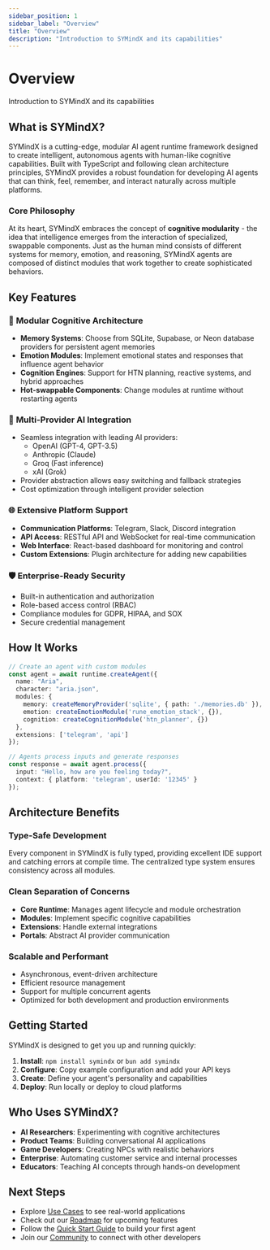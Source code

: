 ```yaml
---
sidebar_position: 1
sidebar_label: "Overview"
title: "Overview"
description: "Introduction to SYMindX and its capabilities"
---
```


# Overview

Introduction to SYMindX and its capabilities

## What is SYMindX?

SYMindX is a cutting-edge, modular AI agent runtime framework designed to create intelligent, autonomous agents with human-like cognitive capabilities. Built with TypeScript and following clean architecture principles, SYMindX provides a robust foundation for developing AI agents that can think, feel, remember, and interact naturally across multiple platforms.

### Core Philosophy

At its heart, SYMindX embraces the concept of **cognitive modularity** - the idea that intelligence emerges from the interaction of specialized, swappable components. Just as the human mind consists of different systems for memory, emotion, and reasoning, SYMindX agents are composed of distinct modules that work together to create sophisticated behaviors.

## Key Features

### 🧠 **Modular Cognitive Architecture**
- **Memory Systems**: Choose from SQLite, Supabase, or Neon database providers for persistent agent memories
- **Emotion Modules**: Implement emotional states and responses that influence agent behavior
- **Cognition Engines**: Support for HTN planning, reactive systems, and hybrid approaches
- **Hot-swappable Components**: Change modules at runtime without restarting agents

### 🔌 **Multi-Provider AI Integration**
- Seamless integration with leading AI providers:
  - OpenAI (GPT-4, GPT-3.5)
  - Anthropic (Claude)
  - Groq (Fast inference)
  - xAI (Grok)
- Provider abstraction allows easy switching and fallback strategies
- Cost optimization through intelligent provider selection

### 🌐 **Extensive Platform Support**
- **Communication Platforms**: Telegram, Slack, Discord integration
- **API Access**: RESTful API and WebSocket for real-time communication
- **Web Interface**: React-based dashboard for monitoring and control
- **Custom Extensions**: Plugin architecture for adding new capabilities

### 🛡️ **Enterprise-Ready Security**
- Built-in authentication and authorization
- Role-based access control (RBAC)
- Compliance modules for GDPR, HIPAA, and SOX
- Secure credential management

## How It Works

```typescript
// Create an agent with custom modules
const agent = await runtime.createAgent({
  name: "Aria",
  character: "aria.json",
  modules: {
    memory: createMemoryProvider('sqlite', { path: './memories.db' }),
    emotion: createEmotionModule('rune_emotion_stack', {}),
    cognition: createCognitionModule('htn_planner', {})
  },
  extensions: ['telegram', 'api']
});

// Agents process inputs and generate responses
const response = await agent.process({
  input: "Hello, how are you feeling today?",
  context: { platform: 'telegram', userId: '12345' }
});
```

## Architecture Benefits

### Type-Safe Development
Every component in SYMindX is fully typed, providing excellent IDE support and catching errors at compile time. The centralized type system ensures consistency across all modules.

### Clean Separation of Concerns
- **Core Runtime**: Manages agent lifecycle and module orchestration
- **Modules**: Implement specific cognitive capabilities
- **Extensions**: Handle external integrations
- **Portals**: Abstract AI provider communication

### Scalable and Performant
- Asynchronous, event-driven architecture
- Efficient resource management
- Support for multiple concurrent agents
- Optimized for both development and production environments

## Getting Started

SYMindX is designed to get you up and running quickly:

1. **Install**: `npm install symindx` or `bun add symindx`
2. **Configure**: Copy example configuration and add your API keys
3. **Create**: Define your agent's personality and capabilities
4. **Deploy**: Run locally or deploy to cloud platforms

## Who Uses SYMindX?

- **AI Researchers**: Experimenting with cognitive architectures
- **Product Teams**: Building conversational AI applications
- **Game Developers**: Creating NPCs with realistic behaviors
- **Enterprise**: Automating customer service and internal processes
- **Educators**: Teaching AI concepts through hands-on development

## Next Steps

- Explore [Use Cases](/overview/use-cases) to see real-world applications
- Check out our [Roadmap](/overview/roadmap) for upcoming features
- Follow the [Quick Start Guide](/getting-started/quick-start) to build your first agent
- Join our [Community](https://discord.gg/symindx) to connect with other developers
